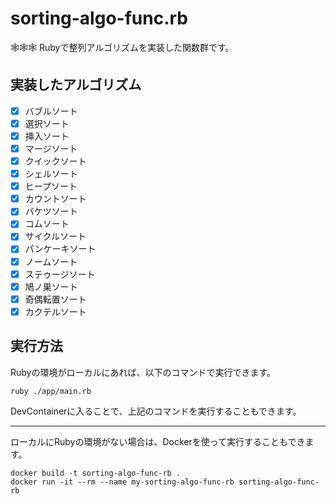 # sorting-algo-func.rb

🕸️🕸️🕸️ Rubyで整列アルゴリズムを実装した関数群です。  

## 実装したアルゴリズム

- [x] バブルソート
- [x] 選択ソート
- [x] 挿入ソート
- [x] マージソート
- [x] クイックソート
- [x] シェルソート
- [x] ヒープソート
- [x] カウントソート
- [x] バケツソート
- [x] コムソート
- [x] サイクルソート
- [x] パンケーキソート
- [x] ノームソート
- [x] ステゥージソート
- [x] 鳩ノ巣ソート
- [x] 奇偶転置ソート
- [x] カクテルソート

## 実行方法

Rubyの環境がローカルにあれば、以下のコマンドで実行できます。

```shell
ruby ./app/main.rb
```

DevContainerに入ることで、上記のコマンドを実行することもできます。

---

ローカルにRubyの環境がない場合は、Dockerを使って実行することもできます。  

```shell
docker build -t sorting-algo-func-rb .
docker run -it --rm --name my-sorting-algo-func-rb sorting-algo-func-rb
```
